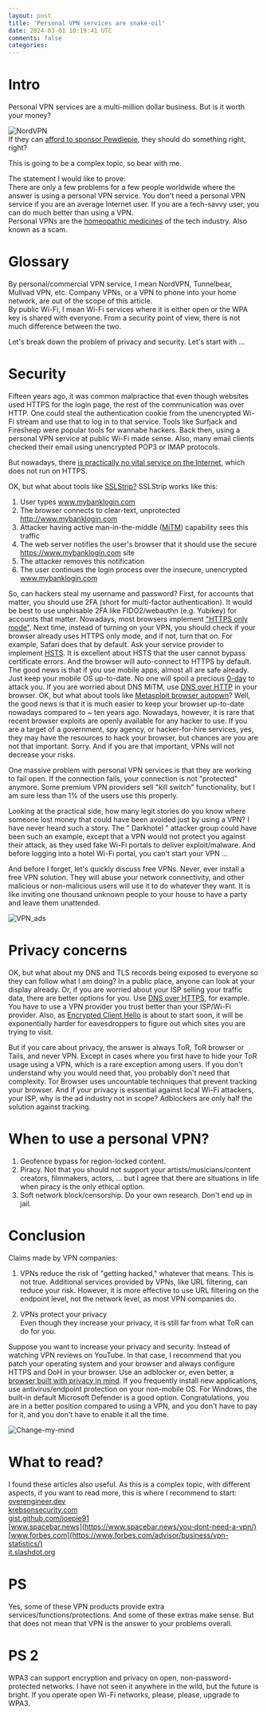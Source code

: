 ```yaml
---           
layout: post
title: 'Personal VPN services are snake-oil'
date: 2024-03-01 10:19:41 UTC
comments: false
categories:  
---
```


# Intro
Personal VPN services are a multi-million dollar business. But is it worth your money?  

![NordVPN](/_img/VPN-1.png)  
If they can [afford to sponsor Pewdiepie](https://www.thoughtleaders.io/blog/how-much-money-does-pewdiepie-make), they should do something right, right?  

This is going to be a complex topic, so bear with me.  

The statement I would like to prove:  
There are only a few problems for a few people worldwide where the answer is using a personal VPN service. 
You don't need a personal VPN service if you are an average Internet user. 
If you are a tech-savvy user, you can do much better than using a VPN.  
Personal VPNs are the [homeopathic medicines](https://en.wikipedia.org/wiki/Homeopathy#Evidence_and_efficacy) of the tech industry. Also known as a scam.

# Glossary
By personal/commercial VPN service, I mean NordVPN, Tunnelbear, Mullvad VPN, etc. Company VPNs, or a VPN to phone into your home network, are out of the scope of this article.  
By public Wi-Fi, I mean Wi-Fi services where it is either open or the WPA key is shared with everyone. From a security point of view, there is not much difference between the two. 

Let's break down the problem of privacy and security. Let's start with ...

# Security
Fifteen years ago, it was common malpractice that even though websites used HTTPS for the login page, the rest of the communication was over HTTP. One could steal the authentication cookie from the unencrypted Wi-Fi stream and use that to log in to that service. Tools like Surfjack and Firesheep were popular tools for wannabe hackers. Back then, using a personal VPN service at public Wi-Fi made sense. Also, many email clients checked their email using unencrypted POP3 or IMAP protocols. 

But nowadays, there [is practically no vital service on the Internet](https://transparencyreport.google.com/https/overview), which does not run on HTTPS. 

OK, but what about tools like [SSLStrip?](https://github.com/moxie0/sslstrip)
SSLStrip works like this:
1. User types www.mybanklogin.com
2. The browser connects to clear-text, unprotected http://www.mybanklogin.com
3. Attacker having active man-in-the-middle ([MiTM](https://en.wikipedia.org/wiki/Man-in-the-middle_attack)) capability sees this traffic
4. The web server notifies the user's browser that it should use the secure https://www.mybanklogin.com site
5. The attacker removes this notification
6. The user continues the login process over the insecure, unencrypted www.mybanklogin.com

So, can hackers steal my username and password? First, for accounts that matter, you should use 2FA (short for multi-factor authentication). It would be best to use unphisable 2FA like FIDO2/webauthn (e.g. Yubikey) for accounts that matter. 
Nowadays, most browsers implement ["HTTPS only mode"](https://therecord.media/eff-to-deprecate-https-everywhere-extension-as-https-is-becoming-ubiquitous). Next time, instead of turning on your VPN, you should check if your browser already uses HTTPS only mode, and if not, turn that on. For example, Safari does that by default. 
Ask your service provider to implement [HSTS](https://en.wikipedia.org/wiki/HTTP_Strict_Transport_Security).
It is excellent about HSTS that the user cannot bypass certificate errors. And the browser will auto-connect to HTTPS by default. 
The good news is that if you use mobile apps, almost all are safe already. Just keep your mobile OS up-to-date. No one will spoil a precious [0-day](https://en.wikipedia.org/wiki/Zero-day_(computing)) to attack you. 
If you are worried about DNS MiTM, use [DNS over HTTP](https://support.mozilla.org/en-US/kb/dns-over-https) in your browser. 
OK, but what about tools like [Metasploit browser autopwn](https://www.rapid7.com/blog/post/2015/07/15/the-new-metasploit-browser-autopwn-strikes-faster-and-smarter-part-1/)? 
Well, the good news is that it is much easier to keep your browser up-to-date nowadays compared to ~ ten years ago. Nowadays, however, it is rare that recent browser exploits are openly available for any hacker to use. If you are a target of a government, spy agency, or hacker-for-hire services, yes, they may have the resources to hack your browser, but chances are you are not that important. Sorry. And if you are that important, VPNs will not decrease your risks.

One massive problem with personal VPN services is that they are working to fail open. If the connection fails, your connection is not "protected" anymore. Some premium VPN providers sell "kill switch" functionality, but I am sure less than 1% of the users use this properly. 

Looking at the practical side, how many legit stories do you know where someone lost money that could have been avoided just by using a VPN? I have never heard such a story. The " Darkhotel " attacker group could have been such an example, except that a VPN would not protect you against their attack, as they used fake Wi-Fi portals to deliver exploit/malware. And before logging into a hotel Wi-Fi portal, you can't start your VPN ...   

And before I forget, let's quickly discuss free VPNs. Never, ever install a free VPN solution. They will abuse your network connectivity, and other malicious or non-malicious users will use it to do whatever they want. It is like inviting one thousand unknown people to your house to have a party and leave them unattended. 

![VPN_ads](/_img/vpn-2.webp)

# Privacy concerns
OK, but what about my DNS and TLS records being exposed to everyone so they can follow what I am doing? In a public place, anyone can look at your display already. Or, if you are worried about your ISP selling your traffic data, there are better options for you. 
Use [DNS over HTTPS](https://developers.cloudflare.com/1.1.1.1/encryption/dns-over-https/encrypted-dns-browsers/), for example. 
You have to use a VPN provider you trust better than your ISP/Wi-Fi provider.
Also, as [Encrypted Client Hello](https://support.mozilla.org/en-US/kb/understand-encrypted-client-hello) is about to start soon, it will be exponentially harder for eavesdroppers to figure out which sites you are trying to visit. 

But if you care about privacy, the answer is always ToR, ToR browser or Tails, and never VPN. Except in cases where you first have to hide your ToR usage using a VPN, which is a rare exception among users. If you don't understand why you would need that, you probably don't need that complexity. 
Tor Browser uses uncountable techniques that prevent tracking your browser. And if your privacy is essential against local Wi-Fi attackers, your ISP, why is the ad industry not in scope? Adblockers are only half the solution against tracking. 

# When to use a personal VPN?
1. Geofence bypass for region-locked content.
2. Piracy. Not that you should not support your artists/musicians/content creators, filmmakers, actors, ... but I agree that there are situations in life when piracy is the only ethical option.  
3. Soft network block/censorship. Do your own research. Don't end up in jail.

# Conclusion
Claims made by VPN companies:  
1. VPNs reduce the risk of "getting hacked," whatever that means. 
This is not true. Additional services provided by VPNs, like URL filtering, can reduce your risk. However, it is more effective to use URL filtering on the endpoint level, not the network level, as most VPN companies do. 

2. VPNs protect your privacy  
Even though they increase your privacy, it is still far from what ToR can do for you. 

Suppose you want to increase your privacy and security. Instead of watching VPN reviews on YouTube. In that case, I recommend that you patch your operating system and your browser and always configure HTTPS and DoH in your browser. Use an adblocker or, even better, a [browser built with privacy in mind](https://www.privacytools.io/private-browser). If you frequently install new applications, use antivirus/endpoint protection on your non-mobile OS. For Windows, the built-in default Microsoft Defender is a good option. Congratulations, you are in a better position compared to using a VPN, and you don't have to pay for it, and you don't have to enable it all the time.

![Change-my-mind](/_img/vpn-3.jpg)

# What to read? 
I found these articles also useful. As this is a complex topic, with different aspects, if you want to read more, this is where I recommend to start:  
[overengineer.dev](https://overengineer.dev/blog/2019/04/08/very-precarious-narrative.html)  
[krebsonsecurity.com](https://krebsonsecurity.com/2017/03/post-fcc-privacy-rules-should-you-vpn/)  
[gist.github.com/joepie91](https://gist.github.com/joepie91/5a9909939e6ce7d09e29)  
[www.spacebar.news](https://www.spacebar.news/you-dont-need-a-vpn/)  
[www.forbes.com](https://www.forbes.com/advisor/business/vpn-statistics/)  
[it.slashdot.org](https://it.slashdot.org/story/22/01/02/2143256/nbc-you-probably-dont-need-to-rely-on-a-vpn-anymore)  


# PS  
Yes, some of these VPN products provide extra services/functions/protections. And some of these extras make sense. But that does not mean that VPN is the answer to your problems overall. 

# PS 2
WPA3 can support encryption and privacy on open, non-password-protected networks. I have not seen it anywhere in the wild, but the future is bright. If you operate open Wi-Fi networks, please, please, upgrade to WPA3. 
